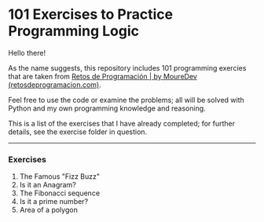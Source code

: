 # 101 Exercises to Practice Programming Logic

Hello there!

As the name suggests, this repository includes 101 programming exercies that are taken from [Retos de Programación | by MoureDev (retosdeprogramacion.com)](https://retosdeprogramacion.com/). 

Feel free to use the code or examine the problems; all will be solved with Python and my own programming knowledge and reasoning.

This is a list of the exercises that I have already completed; for further details, see the exercise folder in question.

---

### Exercises

1. The Famous "Fizz Buzz"
2. Is it an Anagram?
3. The Fibonacci sequence
4. Is it a prime number?
5. Area of a polygon
